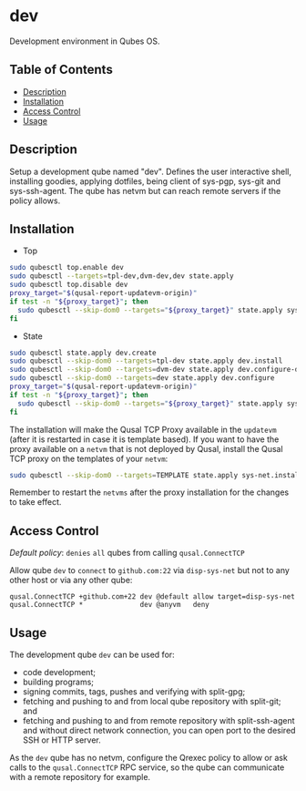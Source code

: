 # dev

Development environment in Qubes OS.

## Table of Contents

* [Description](#description)
* [Installation](#installation)
* [Access Control](#access-control)
* [Usage](#usage)

## Description

Setup a development qube named "dev". Defines the user interactive shell,
installing goodies, applying dotfiles, being client of sys-pgp, sys-git and
sys-ssh-agent. The qube has netvm but can reach remote servers if the policy
allows.

## Installation

- Top
```sh
sudo qubesctl top.enable dev
sudo qubesctl --targets=tpl-dev,dvm-dev,dev state.apply
sudo qubesctl top.disable dev
proxy_target="$(qusal-report-updatevm-origin)"
if test -n "${proxy_target}"; then
  sudo qubesctl --skip-dom0 --targets="${proxy_target}" state.apply sys-net.install-proxy
fi
```

- State
<!-- pkg:begin:post-install -->
```sh
sudo qubesctl state.apply dev.create
sudo qubesctl --skip-dom0 --targets=tpl-dev state.apply dev.install
sudo qubesctl --skip-dom0 --targets=dvm-dev state.apply dev.configure-dvm
sudo qubesctl --skip-dom0 --targets=dev state.apply dev.configure
proxy_target="$(qusal-report-updatevm-origin)"
if test -n "${proxy_target}"; then
  sudo qubesctl --skip-dom0 --targets="${proxy_target}" state.apply sys-net.install-proxy
fi
```
<!-- pkg:end:post-install -->

The installation will make the Qusal TCP Proxy available in the `updatevm`
(after it is restarted in case it is template based). If you want to have the
proxy available on a `netvm` that is not deployed by Qusal, install the Qusal
TCP proxy on the templates of your `netvm`:
```sh
sudo qubesctl --skip-dom0 --targets=TEMPLATE state.apply sys-net.install-proxy
```

Remember to restart the `netvms` after the proxy installation for the changes
to take effect.

## Access Control

_Default policy_: `denies` `all` qubes from calling `qusal.ConnectTCP`

Allow qube `dev` to `connect` to `github.com:22` via `disp-sys-net` but not to
any other host or via any other qube:
```qrexecpolicy
qusal.ConnectTCP +github.com+22 dev @default allow target=disp-sys-net
qusal.ConnectTCP *              dev @anyvm   deny
```

## Usage

The development qube `dev` can be used for:

- code development;
- building programs;
- signing commits, tags, pushes and verifying with split-gpg;
- fetching and pushing to and from local qube repository with split-git; and
- fetching and pushing to and from remote repository with split-ssh-agent and
  without direct network connection, you can open port to the desired SSH or
  HTTP server.

As the `dev` qube has no netvm, configure the Qrexec policy to allow or ask
calls to the `qusal.ConnectTCP` RPC service, so the qube can communicate with
a remote repository for example.
